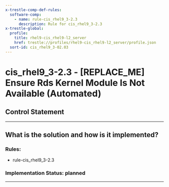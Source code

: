 ```yaml
---
x-trestle-comp-def-rules:
  software-comp:
    - name: rule-cis_rhel9_3-2.3
      description: Rule for cis_rhel9_3-2.3
x-trestle-global:
  profile:
    title: rhel9-cis_rhel9-l2_server
    href: trestle://profiles/rhel9-cis_rhel9-l2_server/profile.json
  sort-id: cis_rhel9_3-02.03
---
```


# cis_rhel9_3-2.3 - \[REPLACE_ME\] Ensure Rds Kernel Module Is Not Available (Automated)

## Control Statement

______________________________________________________________________

## What is the solution and how is it implemented?

<!-- For implementation status enter one of: implemented, partial, planned, alternative, not-applicable -->

<!-- Note that the list of rules under ### Rules: is read-only and changes will not be captured after assembly to JSON -->

<!-- Add control implementation description here for control: cis_rhel9_3-2.3 -->

### Rules:

  - rule-cis_rhel9_3-2.3

### Implementation Status: planned

______________________________________________________________________
